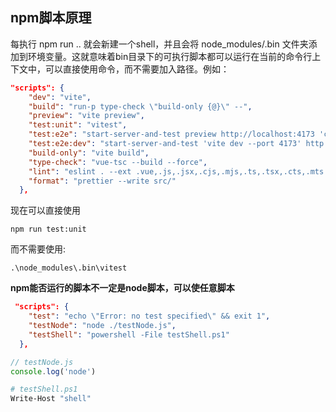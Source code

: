 ## npm脚本原理

每执行 npm run .. 就会新建一个shell，并且会将 node_modules/.bin 文件夹添加到环境变量。这就意味着bin目录下的可执行脚本都可以运行在当前的命令行上下文中，可以直接使用命令，而不需要加入路径。例如：

```json
"scripts": {
    "dev": "vite",
    "build": "run-p type-check \"build-only {@}\" --",
    "preview": "vite preview",
    "test:unit": "vitest",
    "test:e2e": "start-server-and-test preview http://localhost:4173 'cypress run --e2e'",
    "test:e2e:dev": "start-server-and-test 'vite dev --port 4173' http://localhost:4173 'cypress open --e2e'",
    "build-only": "vite build",
    "type-check": "vue-tsc --build --force",
    "lint": "eslint . --ext .vue,.js,.jsx,.cjs,.mjs,.ts,.tsx,.cts,.mts --fix --ignore-path .gitignore",
    "format": "prettier --write src/"
  },
```

现在可以直接使用

    npm run test:unit

而不需要使用:

    .\node_modules\.bin\vitest

**npm能否运行的脚本不一定是node脚本，可以使任意脚本**

```json
 "scripts": {
    "test": "echo \"Error: no test specified\" && exit 1",
    "testNode": "node ./testNode.js",
    "testShell": "powershell -File testShell.ps1"
  },
```

```js
// testNode.js
console.log('node')
```

```sh
# testShell.ps1
Write-Host "shell"
```
